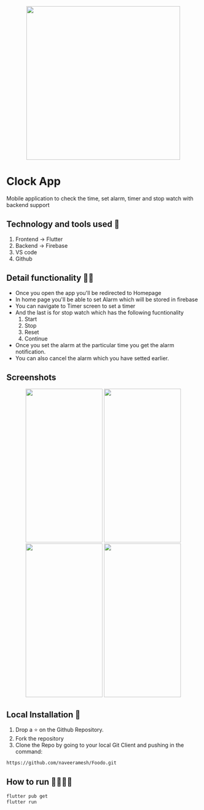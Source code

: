 

<p align ="center">
  <img src="https://user-images.githubusercontent.com/54928117/150624584-db96ec4a-e85d-4d49-9235-539ce4b8bc4f.jpg" width=400 height=400> </>
</p>

# Clock App

Mobile application to check the time, set alarm, timer and stop watch with backend support

## Technology and tools used 🚀
1. Frontend  -> Flutter
2. Backend -> Firebase
3. VS code
4. Github

## Detail functionality 👩‍💻
- Once you open the app you'll be redirected to Homepage
- In home page you'll be able to set Alarm which will be stored in firebase
- You can navigate to Timer screen to set a timer
-  And the last is for stop watch which has the following fucntionality
     1. Start
     2. Stop
     3. Reset
     4. Continue
- Once you set the alarm at the particular time you get the alarm notification.
- You can also cancel the alarm which you have setted earlier.

## Screenshots
<p align ="center">
  <img src="https://user-images.githubusercontent.com/54928117/150625277-f415e85f-69c0-401f-b2a8-44f88cb5af2f.jpg" width=200 height=400 > </>
   <img src="https://user-images.githubusercontent.com/54928117/150625133-b47cd0d3-901a-4114-9eec-fb14f2f5b53b.jpg" width=200 height=400 > </>
    <img src="https://user-images.githubusercontent.com/54928117/150625137-dc9962d2-8917-454e-8cc5-5000da6975ef.jpg"width=200 height=400  > </>
     <img src="https://user-images.githubusercontent.com/54928117/150625141-b01f8837-130c-48a7-991a-b8f68a5aad06.jpg"width=200 height=400  > </>
</p>

## Local Installation 🚩

1. Drop a ⭐ on the Github Repository. 
2. Fork the repository 
3. Clone the Repo by going to your local Git Client and pushing in the command: 


```sh
https://github.com/naveeramesh/Foodo.git
```
## How to run 🏃‍♀️🏃‍♀️



```sh
flutter pub get
flutter run
``` 


